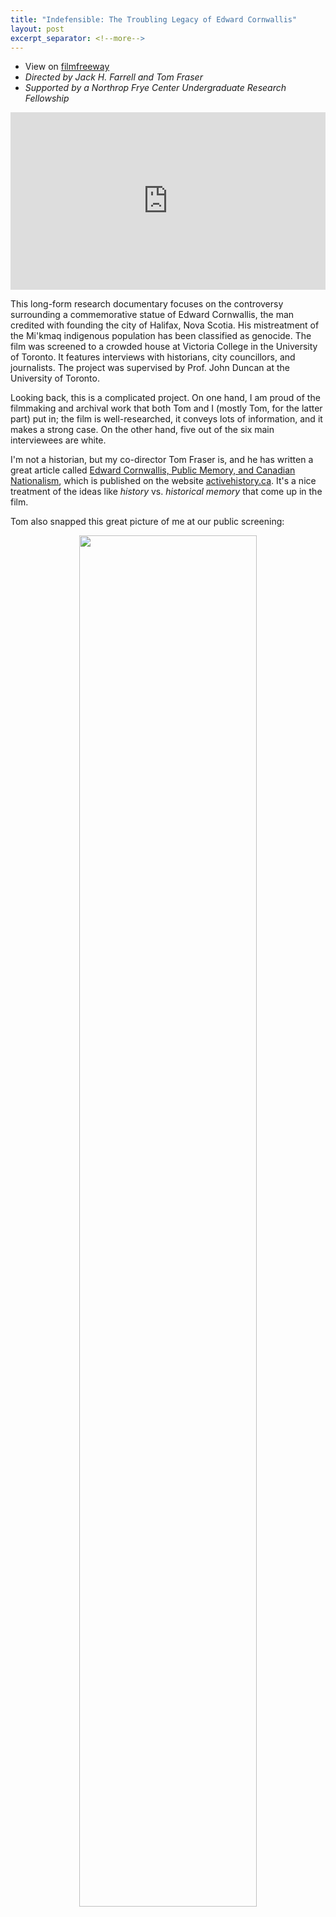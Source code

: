 ```yaml
---
title: "Indefensible: The Troubling Legacy of Edward Cornwallis"
layout: post
excerpt_separator: <!--more-->
---
```

- View on <a href = "https://filmfreeway.com/indefensibleTheTroublingLegacyofEdwardCornwallis" target = "_blank">filmfreeway</a>
- *Directed by Jack H. Farrell and Tom Fraser*
- *Supported by a Northrop Frye Center Undergraduate Research Fellowship*

<div style="margin-top:1em;margin-bottom:1em">
  <div style="position:relative;padding-top:56.25%;">
    <iframe src="https://www.youtube.com/embed/5czbjc4iVMA" frameborder="0" allowfullscreen
      style="position:absolute;top:0;left:0;width:100%;height:100%;"></iframe>
  </div>
</div>


This long-form research documentary focuses on the controversy surrounding a commemorative statue of Edward Cornwallis, the man credited with founding the city of Halifax, Nova Scotia.  His mistreatment of the Mi'kmaq indigenous population has been classified as genocide. The film was screened to a crowded house at Victoria College in the University of Toronto.  It features interviews with historians, city councillors, and journalists.  The project was supervised by Prof. John Duncan at the University of Toronto.

<!--more-->

 Looking back, this is a complicated project.  On one hand, I am proud of the filmmaking and archival work that both Tom and I (mostly Tom, for the latter part) put in; the film is well-researched, it conveys lots of information, and it makes a strong case.  On the other hand, five out of the six main interviewees are white.

 I'm not a historian, but my co-director Tom Fraser is, and he has written a great article called <a href = "https://activehistory.ca/2018/03/edward-cornwallis-public-memory-and-canadian-nationalism/" target = "_blank">Edward Cornwallis, Public Memory, and Canadian Nationalism</a>, which is published on the website <a href = "https://activehistory.ca" target = "_blank">activehistory.ca</a>.  It's a nice treatment of the ideas like *history* vs. *historical memory* that come up in the film.

 Tom also snapped this great picture of me at our public screening:
 <center>
 <img style = "width: 75%;
  height: auto;" src = "{{site.baseurl}}/assets/screening.jpg">
 </center>
